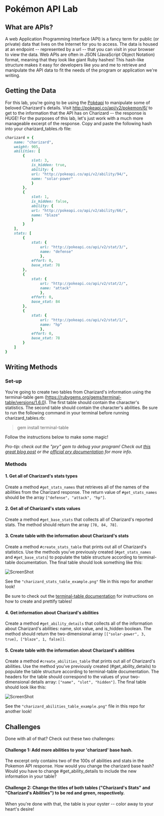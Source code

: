 # Pokémon API Lab

## What are APIs?

A web Application Programming Interface (API) is a fancy term for public (or private) data that lives on the Internet for you to access. The data is housed at an endpoint -- represented by a url -- that you can visit in your browser to view the data. Web APIs are often in JSON (JavaScript Object Notation) format, meaning that they look like giant Ruby hashes! This hash-like structure makes it easy for developers like you and me to retrieve and manipulate the API data to fit the needs of the program or application we're writing.

## Getting the Data

For this lab, you're going to be using the [Pokéapi](http://pokeapi.co/) to manipulate some of beloved Charizard's details. Visit http://pokeapi.co/api/v2/pokemon/6/ to get to the information that the API has on Charizard -- the response is HUGE! For the purposes of this lab, let's just work with a much more manageable excerpt of the response. Copy and paste the following hash into your charizard_tables.rb file:

```ruby
charizard = {
	name: "charizard",
	weight: 905,
	abilities: [
		{
			slot: 3,
			is_hidden: true,
			ability: {
			url: "http://pokeapi.co/api/v2/ability/94/",
			name: "solar-power"
			}
		},
		{
			slot: 1,
			is_hidden: false,
			ability: {
			url: "http://pokeapi.co/api/v2/ability/66/",
			name: "blaze"
			}
		}
	],
	stats: [
		{
			stat: {
				url: "http://pokeapi.co/api/v2/stat/3/",
				name: "defense"
				},
			effort: 0,
			base_stat: 78
		},
		{
			stat: {
				url: "http://pokeapi.co/api/v2/stat/2/",
				name: "attack"
				},
			effort: 0,
			base_stat: 84
		},
		{
			stat: {
				url: "http://pokeapi.co/api/v2/stat/1/",
				name: "hp"
				},
			effort: 0,
			base_stat: 78
		}
	]
}
```

## Writing Methods

### Set-up

You're going to create two tables from Charizard's information using the terminal-table gem (https://rubygems.org/gems/terminal-table/versions/1.6.0). The first table should contain the character's statistics. The second table should contain the character's abilities. Be sure to run the following command in your terminal before running charizard_tables.rb:

> gem install terminal-table

Follow the instructions below to make some magic!

*Pro-tip: check out the "pry" gem to debug your program! Check out [this great blog post](http://www.alanmacdougall.com/blog/2012/06/08/interactive-debugging-with-pry/) or the [official pry documentation](http://pryrepl.org/) for more info.*


### Methods

#### 1. Get all of Charizard's stats types
Create a method `#get_stats_names` that retrieves all of the names of the abilities from the Charizard response. The return value of `#get_stats_names` should be the array `["defense", "attack", "hp"]`.


#### 2. Get all of Charizard's stats values

Create a method `#get_base_stats` that collects all of Charizard's reported stats. The method should return the array `[78, 84, 78]`.

#### 3. Create table with the information about Charizard's stats

Create a method `#create_stats_table` that prints out all of Charizard's statistics. Use the methods you've previously created (`#get_stats_names` and `#get_base_stats`) to populate the table structure according to terminal-table documentation. The final table should look something like this:

![ScreenShot](https://raw.github.com/alemosie/pokemon-api-table-lab/master/charizard_stats_table_example.png)

See the `"charizard_stats_table_example.png"` file in this repo for another look!

Be sure to check out the [terminal-table documentation](https://github.com/tj/terminal-table) for instructions on how to create and prettify tables!

#### 4. Get information about Charizard's abilities

Create a method `#get_ability_details` that collects all of the information about Charizard's abilities: name, slot value, and is_hidden boolean. The method should return the two-dimensional array `[["solar-power", 3, true], ["blaze", 1, false]]`.

#### 5. Create table with the information about Charizard's abilities

Create a method `#create_abilities_table` that prints out all of Charizard's abilities. Use the method you've previously created (#get_ability_details) to populate the table structure according to terminal-table documentation. The headers for the table should correspond to the values of your two-dimensional details array: `["name", "slot", "hidden"]`. The final table should look like this:

![ScreenShot](https://raw.github.com/alemosie/pokemon-api-table-lab/master/charizard_abilities_table_example.png)

See the `"charizard_abilities_table_example.png"` file in this repo for another look!

## Challenges

Done with all of that? Check out these two challenges:

#### Challenge 1: Add more abilities to your 'charizard' base hash.

The excerpt only contains two of the 100s of abilities and stats in the Pokemon API response. How would you change the charizard base hash? Would you have to change #get_ability_details to include the new information in your table?

#### Challenge 2: Change the titles of both tables ("Charizard's Stats" and "Charizard's Abilities") to be red and green, respectively.

When you're done with that, the table is your oyster -- color away to your heart's desire!
